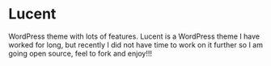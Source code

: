 # Lucent
WordPress theme with lots of features.
Lucent is a WordPress theme I have worked for long, but recently I did not have time to work on it further so I am going open source, feel to fork and enjoy!!!
